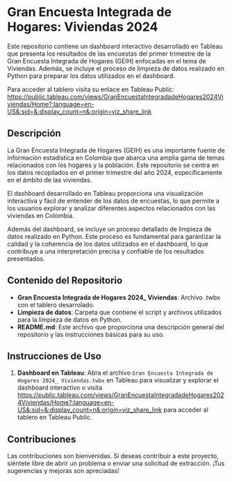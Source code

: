 # Gran Encuesta Integrada de Hogares: Viviendas 2024

Este repositorio contiene un dashboard interactivo desarrollado en Tableau que presenta los resultados de las encuestas del primer trimestre de la Gran Encuesta Integrada de Hogares (GEIH) enfocadas en el tema de Viviendas. Además, se incluye el proceso de limpieza de datos realizado en Python para preparar los datos utilizados en el dashboard.

Para acceder al tablero visita su enlace en Tableau Public: https://public.tableau.com/views/GranEncuestaIntegradadeHogares2024Viviendas/Home?:language=en-US&:sid=&:display_count=n&:origin=viz_share_link

## Descripción

La Gran Encuesta Integrada de Hogares (GEIH) es una importante fuente de información estadística en Colombia que abarca una amplia gama de temas relacionados con los hogares y la población. Este repositorio se centra en los datos recopilados en el primer trimestre del año 2024, específicamente en el ámbito de las viviendas.

El dashboard desarrollado en Tableau proporciona una visualización interactiva y fácil de entender de los datos de encuestas, lo que permite a los usuarios explorar y analizar diferentes aspectos relacionados con las viviendas en Colombia.

Además del dashboard, se incluye un proceso detallado de limpieza de datos realizado en Python. Este proceso es fundamental para garantizar la calidad y la coherencia de los datos utilizados en el dashboard, lo que contribuye a una interpretación precisa y confiable de los resultados presentados.

## Contenido del Repositorio

- **Gran Encuesta Integrada de Hogares 2024_ Viviendas**: Archivo .twbx con el tablero desarrolado.
- **Limpieza de datos**: Carpeta que contiene el script y archivos utilizados para la limpieza de datos en Python.
- **README.md**: Este archivo que proporciona una descripción general del repositorio y las instrucciones básicas para su uso.

## Instrucciones de Uso

1. **Dashboard en Tableau**: Abra el archivo `Gran Encuesta Integrada de Hogares 2024_ Viviendas.twbx` en Tableau para visualizar y explorar el dashboard interactivo o visita https://public.tableau.com/views/GranEncuestaIntegradadeHogares2024Viviendas/Home?:language=en-US&:sid=&:display_count=n&:origin=viz_share_link para acceder al tablero en Tableau Public.

## Contribuciones

Las contribuciones son bienvenidas. Si deseas contribuir a este proyecto, siéntete libre de abrir un problema o enviar una solicitud de extracción. ¡Tus sugerencias y mejoras son apreciadas!
